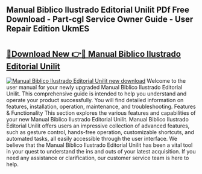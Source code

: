 ## Manual Biblico Ilustrado Editorial Unilit PDf Free Download - Part-cgI Service Owner Guide - User Repair Edition UkmES

# <h2><a href="http://bc20151.oget.top/?id=Manual+Biblico+Ilustrado+Editorial+Unilit">🔗Download New 👉🔴 Manual Biblico Ilustrado Editorial Unilit</a></h2>

[![Manual Biblico Ilustrado Editorial Unilit new download](https://i.imgur.com/5g1atiW.png)](http://bc20151.oget.top/?id=Manual+Biblico+Ilustrado+Editorial+Unilit)
Welcome to the user manual for your newly upgraded Manual Biblico Ilustrado Editorial Unilit. This comprehensive guide is intended to help you understand and operate your product successfully. You will find detailed information on features, installation, operation, maintenance, and troubleshooting. Features & Functionality This section explores the various features and capabilities of your new Manual Biblico Ilustrado Editorial Unilit. Manual Biblico Ilustrado Editorial Unilit offers users an impressive collection of advanced features, such as gesture control, hands-free operation, customizable shortcuts, and automated tasks, all easily accessible through the user interface. We believe that the Manual Biblico Ilustrado Editorial Unilit has been a vital tool in your quest to understand the ins and outs of your latest acquisition. If you need any assistance or clarification, our customer service team is here to help.
